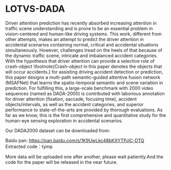 # LOTVS-DADA
Driver attention prediction has recently absorbed increasing attention in traffic scene understanding and is prone to be an essential problem in vision-centered and human-like driving systems. This work, different from other attempts, makes an attempt to predict the driver attention in accidental scenarios containing normal, critical and accidental situations simultaneously. However, challenges tread on the heels of that because of the dynamic traffic scene, intricate and imbalanced accident categories. With the hypothesis that driver attention can provide a selective role of crash-object \footnote{Crash-object in this paper denotes the objects that will occur accidents.} for assisting driving accident detection or prediction, this paper designs a multi-path semantic-guided attentive fusion network (MSAFNet) that learns the spatio-temporal semantic and scene variation in prediction. For fulfilling this, a large-scale benchmark with 2000 video sequences (named as DADA-2000) is contributed with laborious annotation for driver attention (fixation, saccade, focusing time), accident objects/intervals, as well as the accident categories, and superior performance to state-of-the-arts are provided by thorough evaluations. As far as we know, this is the first comprehensive and quantitative study for the human-eye sensing exploration in accidental scenarios. 

Our DADA2000 dataset can be downloaded from:

Baidu pan: https://pan.baidu.com/s/1K9UwLkc48bKXYTPJjC-DTQ  
Extracted code：tymp

More data will be uploaded one after another, please wait patiently.And the code for the paper will be released in the near future.
